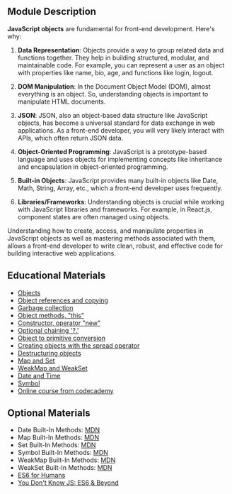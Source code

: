 ## Module Description
**JavaScript objects** are fundamental for front-end development. Here's why:

1. **Data Representation**: Objects provide a way to group related data and functions together. They help in building 
structured, modular, and maintainable code. For example, you can represent a user as an object with properties 
like name, bio, age, and functions like login, logout.

2. **DOM Manipulation**: In the Document Object Model (DOM), almost everything is an object. So, understanding objects is 
important to manipulate HTML documents.

3. **JSON**: JSON, also an object-based data structure like JavaScript objects, has become a universal standard for data 
exchange in web applications. As a front-end developer, you will very likely interact with APIs, which often return JSON data.

4. **Object-Oriented Programming**: JavaScript is a prototype-based language and uses objects for implementing concepts 
like inheritance and encapsulation in object-oriented programming.

5. **Built-in Objects**: JavaScript provides many built-in objects like Date, Math, String, Array, etc., which a front-end
developer uses frequently.

6. **Libraries/Frameworks**: Understanding objects is crucial while working with JavaScript libraries and frameworks. 
For example, in React.js, component states are often managed using objects.

Understanding how to create, access, and manipulate properties in JavaScript objects as well as mastering methods 
associated with them, allows a front-end developer to write clean, robust, and effective code for building interactive
web applications.


## Educational Materials
* [Objects](https://javascript.info/object)
* [Object references and copying](https://javascript.info/object-copy)
* [Garbage collection](https://javascript.info/garbage-collection)
* [Object methods, "this"](https://javascript.info/object-methods)
* [Constructor, operator "new"](https://javascript.info/constructor-new)
* [Optional chaining '?.'](https://javascript.info/optional-chaining)
* [Object to primitive conversion](https://javascript.info/object-toprimitive)
* [Creating objects with the spread operator](https://www.javascripttutorial.net/javascript-object-spread/)
* [Destructuring objects](https://javascript.info/destructuring-assignment#object-destructuring)
* [Map and Set](https://javascript.info/map-set)
* [WeakMap and WeakSet](https://javascript.info/weakmap-weakset)
* [Date and Time](https://javascript.info/date)
* [Symbol](https://javascript.info/symbol)
* [Online course from codecademy](https://www.codecademy.com/courses/introduction-to-javascript/lessons/introduction-to-javascript)

## Optional Materials
* Date Built-In Methods: [MDN](https://developer.mozilla.org/en-US/docs/Web/JavaScript/Reference/Global_Objects/Date)
* Map Built-In Methods: [MDN](https://developer.mozilla.org/en-US/docs/Web/JavaScript/Reference/Global_Objects/Map)
* Set Built-In Methods: [MDN](https://developer.mozilla.org/en-US/docs/Web/JavaScript/Reference/Global_Objects/Set)
* Symbol Built-In Methods: [MDN](https://developer.mozilla.org/en-US/docs/Web/JavaScript/Reference/Global_Objects/Symbol)
* WeakMap Built-In Methods: [MDN](https://developer.mozilla.org/en-US/docs/Web/JavaScript/Reference/Global_Objects/WeakMap)
* WeakSet Built-In Methods: [MDN](https://developer.mozilla.org/en-US/docs/Web/JavaScript/Reference/Global_Objects/WeakSet)
* [ES6 for Humans](https://github.com/metagrover/ES6-for-humans)
* [You Don't Know JS: ES6 & Beyond](https://github.com/getify/You-Dont-Know-JS/blob/1st-ed/es6%20&%20beyond/README.md#you-dont-know-js-es6--beyond)
